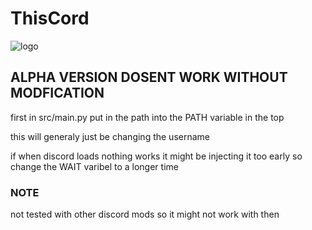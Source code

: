 # ThisCord
![logo](https://raw.githubusercontent.com/RJ-Infinity/ThisCord/master/thiscordbanner.png)
## ALPHA VERSION DOSENT WORK WITHOUT MODFICATION
first in src/main.py put in the path into the PATH variable in the top

this will generaly just be changing the username

if when discord loads nothing works it might be injecting it too early so change the WAIT varibel to a longer time

### NOTE
not tested with other discord mods so it might not work with then
